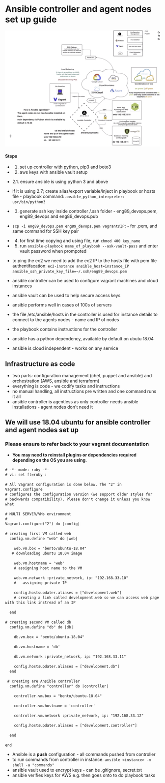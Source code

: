 
# Ansible controller and agent nodes set up guide
![ansible](ansible.png)

#### Steps
- 1. set up controller with python, pip3 and boto3
- 2. aws keys with ansible vault setup
- 2.1. ensure ansible is using python 3 and above
- if it is using 2.7; create alias/export variable/inject in playbook or hosts file - playbook command: `ansible_python_interpreter: usr/bin/python3`
- 3. generate ssh key inside controller /.ssh folder - eng89_devops.pem, eng89_devops and eng89_devops.pub
- `scp -i eng89_devops.pem eng89_devops.pem vagrant@IP:~` for .pem, and same command for SSH key pair
- 4. for first time copying and using file, run `chmod 400 key_name`
- 5. run `ansible-playbook name_of_playbook --ask-vault-pass` and enter vault password when prompoted
- to ping the ec2 we need to add the ec2 IP to the hosts file with pem file authentifacation: `ec2-instance ansible_host=instance_IP ansible_ssh_private_key_file=~/.ssh/eng89_devops.pem`

- ansible controller can be used to configure vagrant machines and cloud instances
- ansible vault can be used to help secure access keys
- ansible performs well in cases of 100s of servers
- the file /etc/ansible/hosts in the controller is used for instance details to connect to the agents nodes - name and IP of nodes
- the playbook contains instructions for the controller
- ansible has a python dependency, available by default on ubutu 18.04
- ansible is cloud independent - works on any service

## Infrastructure as code
- two parts: configuration management (chef, puppet and ansible) and orchestration (AWS, ansible and terraform)
- everything is code - we codify tasks and instructions
- no manual handling, all instructions pre written and one command runs it all
- ansible controller is agentless as only controller needs ansible installations - agent nodes don't need it

## We will use 18.04 ubuntu for ansible controller and agent nodes set up 
### Please ensure to refer back to your vagrant documentation

- **You may need to reinstall plugins or dependencies required depending on the OS you are using.**

```vagrant 
# -*- mode: ruby -*-
# vi: set ft=ruby :

# All Vagrant configuration is done below. The "2" in Vagrant.configure
# configures the configuration version (we support older styles for
# backwards compatibility). Please don't change it unless you know what

# MULTI SERVER/VMs environment 
#
Vagrant.configure("2") do |config|

# creating first VM called web  
  config.vm.define "web" do |web|
    
    web.vm.box = "bento/ubuntu-18.04"
   # downloading ubuntu 18.04 image

    web.vm.hostname = 'web'
    # assigning host name to the VM
    
    web.vm.network :private_network, ip: "192.168.33.10"
    #   assigning private IP
    
    config.hostsupdater.aliases = ["development.web"]
    # creating a link called development.web so we can access web page with this link instread of an IP   
        
  end
  
# creating second VM called db
  config.vm.define "db" do |db|
    
    db.vm.box = "bento/ubuntu-18.04"
    
    db.vm.hostname = 'db'
    
    db.vm.network :private_network, ip: "192.168.33.11"
    
    config.hostsupdater.aliases = ["development.db"]     
  end

 # creating are Ansible controller
  config.vm.define "controller" do |controller|
    
    controller.vm.box = "bento/ubuntu-18.04"
    
    controller.vm.hostname = 'controller'
    
    controller.vm.network :private_network, ip: "192.168.33.12"
    
    config.hostsupdater.aliases = ["development.controller"] 
    
  end

end
```
- Ansible is a **push** configuration - all commands pushed from controller
- to run commands from controller in instance: `ansible <instance> -m shell -a "commands"`
- ansible vault used to encrypt keys - can be .gitignore, secret.txt
- ansible verifies keys for AWS e.g. then goes onto to do playbook tasks





